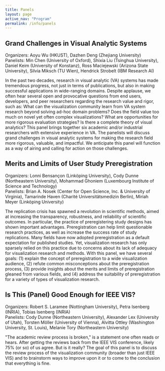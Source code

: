 ```yaml
---
title: Panels
layout: page
active_nav: "Program"
permalink: /info/panels
---
```


## <a name="panel-wu">Grand Challenges in Visual Analytic Systems</a>

<!-- Tuesday, October 27: 12:00pm-1:30pm MDT -->

Organizers: Aoyu Wu (HKUST), Dazhen Deng (Zhejiang University)
<br>Panelists: Min Chen (University of Oxford), Shixia Liu (Tsinghua University), Daniel Keim (University of Konstanz), Ross Maciejewski (Arizona State University), Silvia Miksch (TU Wien), Hendrick Strobelt (IBM Research AI)

<!-- <br>[Video Preview](TBD) -->

In the past two decades, research in visual analytic (VA) systems has made tremendous progress, not just in terms of publications, but also in making successful applications in wide-ranging domains. Despite applause, we often hear several open and provocative questions from end users, developers, and peer researchers regarding the research value and rigor, such as: What can the visualization community learn from VA system research beyond solving ad-hoc domain problems? Does the field value too much on novel yet often complex visualizations? What are opportunities for more rigorous evaluation strategies? Is there a complete theory of visual analytics? This panel brings together six academic and/or industrial researchers with extensive experience in VA. The panelists will discuss grand challenges in visual analytic systems for making the research field more rigorous, valuable, and impactful. We anticipate this panel will function as a way of airing and calling for action on those challenges.

## <a name="panel-ghoniem">Merits and Limits of User Study Preregistration</a>

<!-- Thursday, October 29: 12:00pm-1:30pm MDT -->

Organizers: Lonni Bensançon (Linköping University), Cody Dunne (Northeastern University), Mohammad Ghoniem (Luxembourg Institute of Science and Technology)
<br>Panelists: Brian A. Nosek (Center for Open Science, Inc. & University of Virginia), Tamarinde Haven (Charité Universitätsmedizin Berlin), Miriah Meyer (Linköping University)

<!-- <br>[Video Preview](TBD) -->

The replication crisis has spawned a revolution in scientific methods, aimed at increasing the transparency, robustness, and reliability of scientific outcomes. In particular, the practice of preregistering study designs has shown important advantages. Preregistration can help limit questionable research practices, as well as increase the success rate of study replications. Many fields have now adopted preregistration as a default expectation for published studies. Yet, visualization research has only sparsely relied on this practice due to concerns about its lack of adequacy for visualization research and methods. With this panel, we have several goals: (1) explain the concept of preregistration to a wide visualization audience, (2) refute common misconceptions about the preregistration process, (3) provide insights about the merits and limits of preregistration gleaned from various fields, and (4) address the suitability of preregistration for a variety of types of visualization research.

## <a name="panel-möller">Is This (Panel) Good Enough for IEEE VIS?</a>

<!-- Friday, October 30: 10:00am-11:30am MDT -->

Organizers: Robert S. Laramee (Nottingham University), Petra Isenberg (INRIA), Tobias Isenberg (INRIA)
<br>Panelists: Cody Dunne (Northeastern University), Alexander Lex (University of Utah), Torsten Möller (University of Vienna), Alvitta Ottley (Washington University, St. Louis), Melanie Tory (Northeastern University)

<!-- <br>[Video Preview](TBA) -->

"The academic review process is broken," is a statement one often reads or hears. After getting the reviews back from the IEEE VIS conference, likely 75% (or so) of us agree. But is it really? The goal of this panel is to discuss the review process of the visualization community (broader than just IEEE VIS) and to brainstorm ways to improve upon it or to come to the conclusion that everything is fine.
